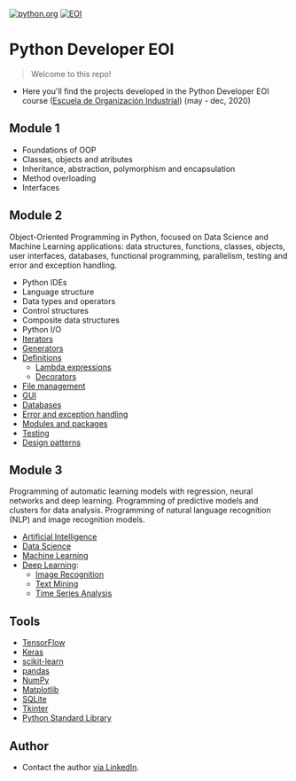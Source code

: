 <a href="https://www.python.org/"><img src="https://www.python.org/static/img/python-logo.png" title="python.org" alt="python.org"></a>
<a href="https://www.eoi.es/sites/default/files/logo-eoi.png"><img src="https://www.eoi.es/sites/default/files/logo-eoi.png" title="EOI" alt="EOI"></a>
# Python Developer EOI

> Welcome to this repo!

- Here you'll find the projects developed in the Python Developer EOI course (<a href="https://www.eoi.es/es">Escuela de Organización Industrial</a>) (may - dec, 2020)

## Module 1
- Foundations of OOP
- Classes, objects and atributes
- Inheritance, abstraction, polymorphism and encapsulation
- Method overloading
- Interfaces

## Module 2
Object-Oriented Programming in Python, focused on Data Science and Machine Learning applications: data structures, functions, classes, objects, user interfaces, databases, functional programming, parallelism, testing and error and exception handling.
- Python IDEs
- Language structure
- Data types and operators
- Control structures
- Composite data structures
- Python I/O
- <a href="https://github.com/josecervan/Python-Developer-EOI/tree/master/module2/iterators">Iterators</a>
- <a href="https://github.com/josecervan/Python-Developer-EOI/tree/master/module2/generators">Generators</a>
- <a href="https://github.com/josecervan/Python-Developer-EOI/tree/master/module2/definitions">Definitions</a>
  - <a href="https://github.com/josecervan/Python-Developer-EOI/tree/master/module2/lambda_funcs">Lambda expressions</a>
  - <a href="https://github.com/josecervan/Python-Developer-EOI/tree/master/module2/decorator_funcs">Decorators</a>
- <a href="https://github.com/josecervan/Python-Developer-EOI/blob/master/module2/exam/fix_csv.py">File management</a>
- <a href="https://github.com/josecervan/Python-Developer-EOI/tree/master/module2/challenges/6_pynet">GUI</a>
- <a href="https://github.com/josecervan/Python-Developer-EOI/tree/master/module2/challenges/6_pynet">Databases</a>
- <a href="https://github.com/josecervan/Python-Developer-EOI/tree/master/module2/exceptions">Error and exception handling</a>
- <a href="https://github.com/josecervan/Korean-Name-Generator">Modules and packages</a>
- <a href="https://github.com/josecervan/Python-Developer-EOI/tree/master/module2/testing">Testing</a>
- <a href="https://github.com/josecervan/Python-Developer-EOI/tree/master/module2/design_patterns">Design patterns</a>

## Module 3
Programming of automatic learning models with regression, neural networks and deep learning.
Programming of predictive models and clusters for data analysis.
Programming of natural language recognition (NLP) and image recognition models.
- <a href="https://github.com/josecervan/Python-Developer-EOI/tree/master/module3">Artificial Intelligence</a>
- <a href="https://github.com/josecervan/Python-Developer-EOI/tree/master/module3/data-science">Data Science</a>
- <a href="https://github.com/josecervan/Python-Developer-EOI/tree/master/module3/machine-learning">Machine Learning</a> 
- <a href="https://github.com/josecervan/Python-Developer-EOI/tree/master/module3">Deep Learning</a>:
  - <a href="https://github.com/josecervan/Python-Developer-EOI/tree/master/module3/computer-vision">Image Recognition</a>
  - <a href="https://github.com/josecervan/Python-Developer-EOI/tree/master/module3/text-mining">Text Mining</a>
  - <a href="https://github.com/josecervan/Python-Developer-EOI/tree/master/module3/time-series">Time Series Analysis</a>
  
## Tools
- <a href="https://www.tensorflow.org/">TensorFlow</a>
- <a href="https://keras.io/">Keras</a>
- <a href="https://scikit-learn.org/">scikit-learn</a>
- <a href="https://pandas.pydata.org/">pandas</a>
- <a href="https://numpy.org/">NumPy</a>
- <a href="https://matplotlib.org/">Matplotlib</a>
- <a href="https://www.sqlite.org/index.html">SQLite</a>
- <a href="https://docs.python.org/3/library/tkinter.html">Tkinter</a>
- <a href="https://docs.python.org/3/library/">Python Standard Library</a>
  
## Author
- Contact the author <a target="_blank" rel="noopener noreferrer" href="https://www.linkedin.com/in/cervan/"> via LinkedIn</a>.
